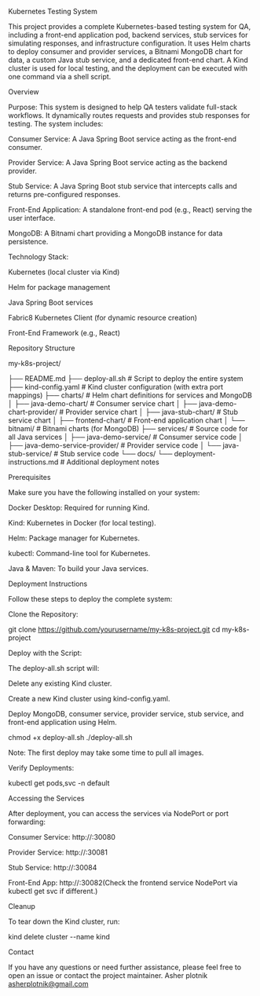 Kubernetes Testing System

This project provides a complete Kubernetes-based testing system for QA, including a front-end application pod, backend services, stub services for simulating responses, and infrastructure configuration. It uses Helm charts to deploy consumer and provider services, a Bitnami MongoDB chart for data, a custom Java stub service, and a dedicated front-end chart. A Kind cluster is used for local testing, and the deployment can be executed with one command via a shell script.

Overview

Purpose:
This system is designed to help QA testers validate full-stack workflows. It dynamically routes requests and provides stub responses for testing. The system includes:

Consumer Service: A Java Spring Boot service acting as the front-end consumer.

Provider Service: A Java Spring Boot service acting as the backend provider.

Stub Service: A Java Spring Boot stub service that intercepts calls and returns pre-configured responses.

Front-End Application: A standalone front-end pod (e.g., React) serving the user interface.

MongoDB: A Bitnami chart providing a MongoDB instance for data persistence.

Technology Stack:

Kubernetes (local cluster via Kind)

Helm for package management

Java Spring Boot services

Fabric8 Kubernetes Client (for dynamic resource creation)

Front-End Framework (e.g., React)

Repository Structure

my-k8s-project/

├── README.md
├── deploy-all.sh               # Script to deploy the entire system
├── kind-config.yaml            # Kind cluster configuration (with extra port mappings)
├── charts/                     # Helm chart definitions for services and MongoDB
│   ├── java-demo-chart/                # Consumer service chart
│   ├── java-demo-chart-provider/       # Provider service chart
│   ├── java-stub-chart/                # Stub service chart
│   ├── frontend-chart/                 # Front-end application chart
│   └── bitnami/                        # Bitnami charts (for MongoDB)
├── services/                   # Source code for all Java services
│   ├── java-demo-service/              # Consumer service code
│   ├── java-demo-service-provider/     # Provider service code
│   └── java-stub-service/              # Stub service code
└── docs/
    └── deployment-instructions.md      # Additional deployment notes

Prerequisites

Make sure you have the following installed on your system:

Docker Desktop: Required for running Kind.

Kind: Kubernetes in Docker (for local testing).

Helm: Package manager for Kubernetes.

kubectl: Command-line tool for Kubernetes.

Java & Maven: To build your Java services.

Deployment Instructions

Follow these steps to deploy the complete system:

Clone the Repository:

git clone https://github.com/yourusername/my-k8s-project.git
cd my-k8s-project

Deploy with the Script:

The deploy-all.sh script will:

Delete any existing Kind cluster.

Create a new Kind cluster using kind-config.yaml.

Deploy MongoDB, consumer service, provider service, stub service, and front-end application using Helm.

chmod +x deploy-all.sh
./deploy-all.sh

Note: The first deploy may take some time to pull all images.

Verify Deployments:

kubectl get pods,svc -n default

Accessing the Services

After deployment, you can access the services via NodePort or port forwarding:

Consumer Service: http://<node-ip>:30080

Provider Service: http://<node-ip>:30081

Stub Service:    http://<node-ip>:30084

Front-End App:   http://<node-ip>:30082(Check the frontend service NodePort via kubectl get svc if different.)

Cleanup

To tear down the Kind cluster, run:

kind delete cluster --name kind

Contact

If you have any questions or need further assistance, please feel free to open an issue or contact the project maintainer. Asher plotnik asherplotnik@gmail.com